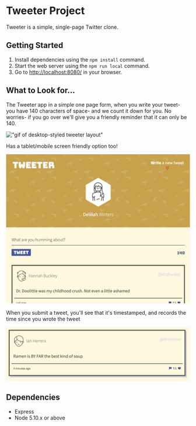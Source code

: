 # Tweeter Project

Tweeter is a simple, single-page Twitter clone.


## Getting Started

1. Install dependencies using the `npm install` command.
2. Start the web server using the `npm run local` command. 
3. Go to <http://localhost:8080/> in your browser.

## What to Look for...

The Tweeter app in a simple one page form, when you write your tweet- you have 140 characters of space- and we count it down for you. No worries- if you go over we'll give you a friendly reminder that it can only be 140. 

!["gif of desktop-styled tweeter layout"](https://github.com/rhaelynlashmar/tweeter/blob/master/public/docs/tweeter-demo.gif?raw=true)


Has a tablet/mobile screen friendly option too!

!["Screenshot of tablet-styled tweeter layout"](https://github.com/rhaelynlashmar/tweeter/blob/master/public/docs/tablet-tweeter-pg.png?raw=true)


When you submit a tweet, you'll see that it's timestamped, and records the time since you wrote the tweet

!["Screenshot of tweet-box with example tweet"](https://github.com/rhaelynlashmar/tweeter/blob/master/public/docs/tweet-box.png?raw=true)


## Dependencies

- Express
- Node 5.10.x or above
